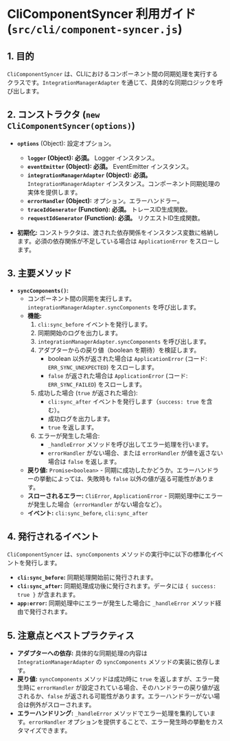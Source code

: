 # CliComponentSyncer 利用ガイド (`src/cli/component-syncer.js`)

## 1. 目的

`CliComponentSyncer` は、CLIにおけるコンポーネント間の同期処理を実行するクラスです。`IntegrationManagerAdapter` を通じて、具体的な同期ロジックを呼び出します。

## 2. コンストラクタ (`new CliComponentSyncer(options)`)

*   **`options`** (Object): 設定オプション。
    *   **`logger` (Object): 必須。** Logger インスタンス。
    *   **`eventEmitter` (Object): 必須。** EventEmitter インスタンス。
    *   **`integrationManagerAdapter` (Object): 必須。** `IntegrationManagerAdapter` インスタンス。コンポーネント同期処理の実体を提供します。
    *   **`errorHandler` (Object):** オプション。エラーハンドラー。
    *   **`traceIdGenerator` (Function): 必須。** トレースID生成関数。
    *   **`requestIdGenerator` (Function): 必須。** リクエストID生成関数。

*   **初期化:** コンストラクタは、渡された依存関係をインスタンス変数に格納します。必須の依存関係が不足している場合は `ApplicationError` をスローします。

## 3. 主要メソッド

*   **`syncComponents()`:**
    *   コンポーネント間の同期を実行します。`integrationManagerAdapter.syncComponents` を呼び出します。
    *   **機能:**
        1.  `cli:sync_before` イベントを発行します。
        2.  同期開始のログを出力します。
        3.  `integrationManagerAdapter.syncComponents` を呼び出します。
        4.  アダプターからの戻り値（boolean を期待）を検証します。
            *   boolean 以外が返された場合は `ApplicationError` (コード: `ERR_SYNC_UNEXPECTED`) をスローします。
            *   `false` が返された場合は `ApplicationError` (コード: `ERR_SYNC_FAILED`) をスローします。
        5.  成功した場合 (`true` が返された場合):
            *   `cli:sync_after` イベントを発行します（`success: true` を含む）。
            *   成功ログを出力します。
            *   `true` を返します。
        6.  エラーが発生した場合:
            *   `_handleError` メソッドを呼び出してエラー処理を行います。
            *   `errorHandler` がない場合、または `errorHandler` が値を返さない場合は `false` を返します。
    *   **戻り値:** `Promise<boolean>` - 同期に成功したかどうか。エラーハンドラーの挙動によっては、失敗時も `false` 以外の値が返る可能性があります。
    *   **スローされるエラー:** `CliError`, `ApplicationError` - 同期処理中にエラーが発生した場合（`errorHandler` がない場合など）。
    *   **イベント:** `cli:sync_before`, `cli:sync_after`

## 4. 発行されるイベント

`CliComponentSyncer` は、`syncComponents` メソッドの実行中に以下の標準化イベントを発行します。

*   **`cli:sync_before`:** 同期処理開始前に発行されます。
*   **`cli:sync_after`:** 同期処理成功後に発行されます。データには `{ success: true }` が含まれます。
*   **`app:error`:** 同期処理中にエラーが発生した場合に `_handleError` メソッド経由で発行されます。

## 5. 注意点とベストプラクティス

*   **アダプターへの依存:** 具体的な同期処理の内容は `IntegrationManagerAdapter` の `syncComponents` メソッドの実装に依存します。
*   **戻り値:** `syncComponents` メソッドは成功時に `true` を返しますが、エラー発生時に `errorHandler` が設定されている場合、そのハンドラーの戻り値が返されるか、`false` が返される可能性があります。エラーハンドラーがない場合は例外がスローされます。
*   **エラーハンドリング:** `_handleError` メソッドでエラー処理を集約しています。`errorHandler` オプションを提供することで、エラー発生時の挙動をカスタマイズできます。